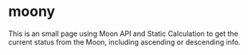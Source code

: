 # moony
This is an small page using Moon API and Static Calculation to get the current status from the Moon, including ascending or descending info.

